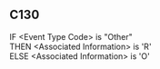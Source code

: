 ## C130
IF &lt;Event Type Code&gt; is "Other"  
  THEN &lt;Associated Information&gt; is 'R'  
  ELSE &lt;Associated Information&gt; is 'O'
